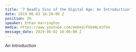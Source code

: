 ```yaml
---
title: '7 Deadly Sins of the Digital Age: An Introduction'
date: 2019-06-03 16:20:00 Z
position: 26
speaker: Ethan Harrington
media: https://www.youtube.com/embed/FUG4NLmtFG4
message_date: 2019-06-02 10:00:00 Z
---
```


An Introduction